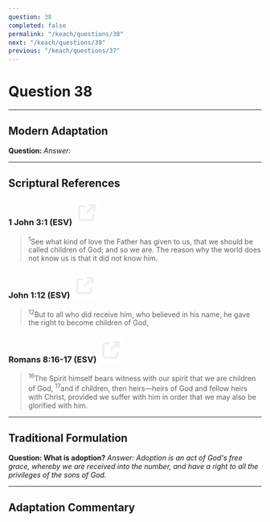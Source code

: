 ```yaml
---
question: 38
completed: false
permalink: "/keach/questions/38"
next: "/keach/questions/39"
previous: "/keach/questions/37"
---
```

# Question 38
---
## Modern Adaptation
<strong>
    Question:
</strong>

<em>
    Answer:
</em>

---
## Scriptural References
### 1 John 3:1 (ESV) <a href="https://biblegateway.com/passage/?search=1+John+3%3A1&version=ESV"><img src="/assets/svg/link.svg"/></a>
> <sup>1</sup>See what kind of love the Father has given to us, that we should be called children of God; and so we are. The reason why the world does not know us is that it did not know him.

### John 1:12 (ESV) <a href="https://biblegateway.com/passage/?search=John+1%3A12&version=ESV"><img src="/assets/svg/link.svg"/></a>
> <sup>12</sup>But to all who did receive him, who believed in his name, he gave the right to become children of God,

### Romans 8:16-17 (ESV) <a href="https://biblegateway.com/passage/?search=Romans+8%3A16-17&version=ESV"><img src="/assets/svg/link.svg"/></a>
> <sup>16</sup>The Spirit himself bears witness with our spirit that we are children of God,
> <sup>17</sup>and if children, then heirs—heirs of God and fellow heirs with Christ, provided we suffer with him in order that we may also be glorified with him.

---
## Traditional Formulation
<strong>
    Question: What is adoption?
</strong>

<em>
    Answer: Adoption is an act of God's free grace, whereby we are received into the number, and have a right to all the privileges of the sons of God.
</em>

---
## Adaptation Commentary
